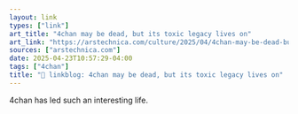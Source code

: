 ```yaml
---
layout: link
types: ["link"]
art_title: "4chan may be dead, but its toxic legacy lives on"
art_link: "https://arstechnica.com/culture/2025/04/4chan-may-be-dead-but-its-toxic-legacy-lives-on/"
sources: ["arstechnica.com"]
date: 2025-04-23T10:57:29-04:00
tags: ["4chan"]
title: "🔗 linkblog: 4chan may be dead, but its toxic legacy lives on"
---
```

4chan has led such an interesting life.